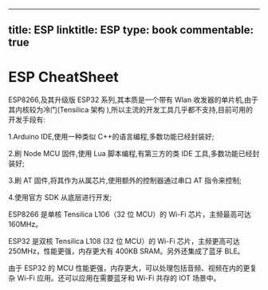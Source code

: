 
---
title: ESP
linktitle: ESP
type: book
commentable: true
---

# ESP CheatSheet

ESP8266,及其升级版 ESP32 系列,其本质是一个带有 Wlan 收发器的单片机,由于其内核较为冷门(Tensilica 架构 ),所以主流的开发工具几乎都不支持,目前可用的开发手段有:

1.Arduino IDE,使用一种类似 C++的语言编程,多数功能已经封装好;

2.刷 Node MCU 固件,使用 Lua 脚本编程,有第三方的类 IDE 工具,多数功能已经封装好;

3.刷 AT 固件,将其作为从属芯片,使用额外的控制器通过串口 AT 指令来控制;

4.使用官方 SDK 从底层进行开发;

ESP8266 是单核 Tensilica L106（32 位 MCU）的 Wi-Fi 芯片，主频最高可达 160MHz。

ESP32 是双核 Tensilica L108 (32 位 MCU）的 Wi-Fi 芯片，主频更高可达 250MHz，性能更强，内存更大有 400KB SRAM。另外还集成了蓝牙 BLE。

由于 ESP32 的 MCU 性能更强，内存更大，可以处理包括音频、视频在内的更复杂 Wi-Fi 应用。还可以应用在需要蓝牙和 Wi-Fi 共存的 IOT 场景中。

    
